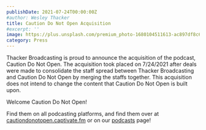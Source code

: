```yaml
---
publishDate: 2021-07-24T00:00:00Z
#author: Wesley Thacker
title: Caution Do Not Open Acquisition
#excerpt: ''
image: https://plus.unsplash.com/premium_photo-1680104511613-ac897df8c6a5?q=80&w=2670&auto=format&fit=crop&ixlib=rb-4.0.3&ixid=M3wxMjA3fDB8MHxwaG90by1wYWdlfHx8fGVufDB8fHx8fA%3D%3D
category: Press
---
```


Thacker Broadcasting is proud to announce the acquisition of the podcast, Caution Do Not Open. The acquisition took placed on 7/24/2021 after deals were made to consolidate the staff spread between Thacker Broadcasting and Caution Do Not Open by merging the staffs together. This acquisition does not intend to change the content that Caution Do Not Open is built upon.

Welcome Caution Do Not Open!

Find them on all podcasting platforms, and find them over at [cautiondonotopen.captivate.fm](https://cautiondonotopen.captivate.fm) or on our [podcasts](https://podcasts.thackerbroadcasting.com) page!
